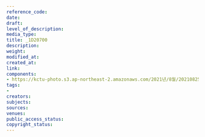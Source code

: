 ```yaml
---
reference_code: 
date: 
draft: 
level_of_description: 
media_type: 
title: _1D20700
description: 
weight: 
modified_at: 
created_at: 
link: 
components:
- https://kctu-photo.s3.ap-northeast-2.amazonaws.com/2021년/8월/20210825_하반기+총파업+대장정_대구/_1D20700.jpg
tags:
- 
creators: 
subjects: 
sources: 
venues: 
public_access_status: 
copyright_status: 
---
```

